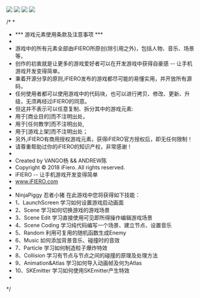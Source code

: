 
<img src="https://upload-images.jianshu.io/upload_images/3896436-d15195d914f890d9.jpg?imageMogr2/auto-orient/strip%7CimageView2/2/w/700">

<img src="https://upload-images.jianshu.io/upload_images/3896436-7e27904114e2476c.jpg?imageMogr2/auto-orient/strip%7CimageView2/2/w/700">

<img src="https://upload-images.jianshu.io/upload_images/3896436-55eead83263b6153.jpg?imageMogr2/auto-orient/strip%7CimageView2/2/w/700">

<img src="https://upload-images.jianshu.io/upload_images/3896436-76eac7ca36151a6f.jpg?imageMogr2/auto-orient/strip%7CimageView2/2/w/700">

/*
 *
 *  *** 游戏元素使用条款及注意事项 ***
 *
 *  游戏中的所有元素全部由iFIERO所原创(除引用之外)，包括人物、音乐、场景等，
 *  创作的初衷就是让更多的游戏爱好者可以在开发游戏中获得自豪感 -- 让手机游戏开发变得简单。
 *  秉着开源分享的原则,iFIERO发布的游戏都尽可能的易懂实用，并开放所有源码，
 *  任何使用者都可以使用游戏中的代码块，也可以进行拷贝、修改、更新、升级，无须再经过iFIERO的同意。
 *  但这并不表示可以任意复制、拆分其中的游戏元素:
 *  用于[商业目的]而不注明出处，
 *  用于[任何教学]而不注明出处,
 *  用于[游戏上架]而不注明出处；
 *  另外,iFIERO有商用授权游戏元素，获得iFIERO官方授权后，即无任何限制！
 *  请尊重帮助过你的iFIERO的知识产权，非常感谢！
 *
 *  Created by VANGO杨 && ANDREW陈
 *  Copyright © 2018 iFiero. All rights reserved.
 *  iFIERO -- 让手机游戏开发变得简单
 *  www.iFIERO.com
 *
 *  NinjaPiggy 忍者小猪 在此游戏中您将获得如下技能：
 *  1、LaunchScreen       学习如何设置游戏启动画面
 *  2、Scene              学习如何切换游戏的游戏场景
 *  3、Scene Edit         学习直接使用可见即所得操作编辑游戏场景
 *  4、Scene Coding       学习纯代码编写一个场景、建立节点、设置音乐
 *  5、Random             利用可复用的随机函数生成Enemy
 *  6、Music              如何添加背景音乐、碰撞时的音效
 *  7、Particle           学习如何制造粒子爆炸特效
 *  8、Collision          学习有节点与节点之间的碰撞的原理及处理方法
 *  9、Animation&Atlas    学习如何导入动画帧及何为Atlas
 *  10、SKEmitter         学习如何使用SKEmitter产生特效
 *
 */
